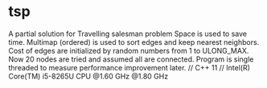 # tsp
A partial solution for Travelling salesman problem
Space is used to save time.
Multimap (ordered) is used to sort edges and keep nearest neighbors.
Cost of edges are initialized by random numbers from 1 to ULONG_MAX.
Now 20 nodes are tried and assumed all are connected.
Program is single threaded to measure performance improvement later.
// C++ 11
// Intel(R) Core(TM) i5-8265U CPU @1.60 GHz @1.80 GHz
